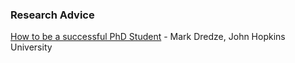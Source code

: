 ### Research Advice
[How to be a successful PhD Student](https://people.cs.umass.edu/~wallach/how_to_be_a_successful_phd_student.pdf) - Mark Dredze, John Hopkins University
